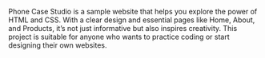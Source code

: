 Phone Case Studio is a sample website that helps you explore the power of HTML and CSS. With a clear design and essential pages like Home, About, and Products, it’s not just informative but also inspires creativity. This project is suitable for anyone who wants to practice coding or start designing their own websites.
